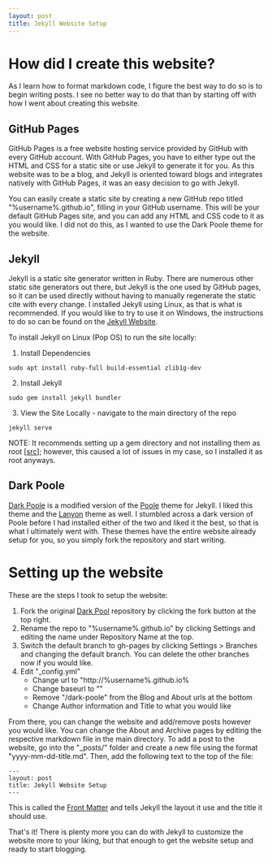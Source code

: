 ```yaml
---
layout: post
title: Jekyll Website Setup
---
```


# How did I create this website?

As I learn how to format markdown code, I figure the best way to do so is to begin writing posts. I see no better way to do that than by starting off with how I went about creating this website. 

## GitHub Pages

GitHub Pages is a free website hosting service provided by GitHub with every GitHub account. With GitHub Pages, you have to either type out the HTML and CSS for a static site or use Jekyll to generate it for you. As this website was to be a blog, and Jekyll is oriented toward blogs and integrates natively with GitHub Pages, it was an easy decision to go with Jekyll.

You can easily create a static site by creating a new GitHub repo titled "%username%.github.io", filling in your GitHub username. This will be your default GitHub Pages site, and you can add any HTML and CSS code to it as you would like. I did not do this, as I wanted to use the Dark Poole theme for the website.

## Jekyll

Jekyll is a static site generator written in Ruby. There are numerous other static site generators out there, but Jekyll is the one used by GitHub pages, so it can be used directly without having to manually regenerate the static cite with every change. I installed Jekyll using Linux, as that is what is recommended. If you would like to try to use it on Windows, the instructions to do so can be found on the [Jekyll Website](https://jekyllrb.com/docs/installation/windows/). 

To install Jekyll on Linux (Pop OS) to run the site locally:

1. Install Dependencies
```
sudo apt install ruby-full build-essential zlib1g-dev
```
2. Install Jekyll
```
sudo gem install jekyll bundler
```
3. View the Site Locally - navigate to the main directory of the repo
```
jekyll serve
```
NOTE: It recommends setting up a gem directory and not installing them as root \[[src](https://jekyllrb.com/docs/installation/ubuntu/)\]; however, this caused a lot of issues in my case, so I installed it as root anyways.

## Dark Poole

[Dark Poole](https://github.com/andrewhwanpark/dark-poole) is a modified version of the [Poole](https://github.com/poole/poole) theme for Jekyll. I liked this theme and the [Lanyon](https://lanyon.getpoole.com/) theme as well. I stumbled across a dark version of Poole before I had installed either of the two and liked it the best, so that is what I ultimately went with. These themes have the entire website already setup for you, so you simply fork the repository and start writing.

# Setting up the website

These are the steps I took to setup the website:
1. Fork the original [Dark Pool](https://github.com/andrewhwanpark/dark-poole) repository by clicking the fork button at the top right.
2. Rename the repo to "%username%.github.io" by clicking Settings and editing the name under Repository Name at the top.
3. Switch the default branch to gh-pages by clicking Settings > Branches and changing the default branch. You can delete the other branches now if you would like.
4. Edit "\_config.yml"
   - Change url to "http://%username%.github.io%
   - Change baseurl to ""
   - Remove "/dark-poole" from the Blog and About urls at the bottom
   - Change Author information and Title to what you would like 

From there, you can change the website and add/remove posts however you would like. You can change the About and Archive pages by editing the respective markdown file in the main directory. To add a post to the website, go into the "\_posts/" folder and create a new file using the format "yyyy-mm-dd-title.md". Then, add the following text to the top of the file:
```
---
layout: post
title: Jekyll Website Setup
---
```
This is called the [Front Matter](https://jekyllrb.com/docs/front-matter/) and tells Jekyll the layout it use and the title it should use.

That's it! There is plenty more you can do with Jekyll to customize the website more to your liking, but that enough to get the website setup and ready to start blogging.
